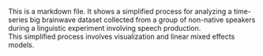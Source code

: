 This is a markdown file. It shows a simplified process for analyzing a time-series big brainwave dataset collected from a group of non-native speakers during a linguistic experiment involving speech production.<br/>
This simplified process involves visualization and linear mixed effects models. 

